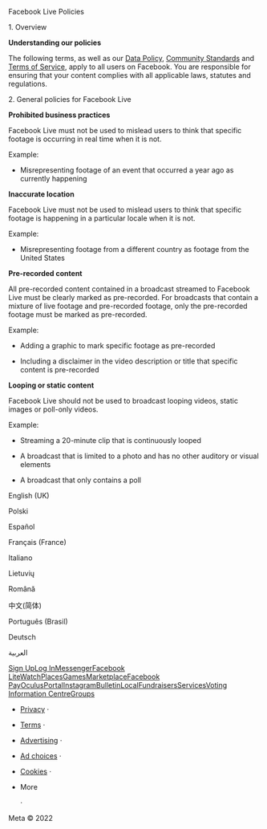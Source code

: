 Facebook Live Policies

1\. Overview

**Understanding our policies**

The following terms, as well as our [Data Policy](https://www.facebook.com/about/privacy/), [Community Standards](https://www.facebook.com/communitystandards/) and [Terms of Service](https://www.facebook.com/legal/terms), apply to all users on Facebook. You are responsible for ensuring that your content complies with all applicable laws, statutes and regulations.

2\. General policies for Facebook Live

**Prohibited business practices**

Facebook Live must not be used to mislead users to think that specific footage is occurring in real time when it is not.

Example:

*   Misrepresenting footage of an event that occurred a year ago as currently happening

**Inaccurate location**

Facebook Live must not be used to mislead users to think that specific footage is happening in a particular locale when it is not.

Example:

*   Misrepresenting footage from a different country as footage from the United States

**Pre-recorded content**

All pre-recorded content contained in a broadcast streamed to Facebook Live must be clearly marked as pre-recorded. For broadcasts that contain a mixture of live footage and pre-recorded footage, only the pre-recorded footage must be marked as pre-recorded.

Example:

*   Adding a graphic to mark specific footage as pre-recorded

*   Including a disclaimer in the video description or title that specific content is pre-recorded

**Looping or static content**

Facebook Live should not be used to broadcast looping videos, static images or poll-only videos.

Example:

*   Streaming a 20-minute clip that is continuously looped

*   A broadcast that is limited to a photo and has no other auditory or visual elements

*   A broadcast that only contains a poll

English (UK)

Polski

Español

Français (France)

Italiano

Lietuvių

Română

中文(简体)

Português (Brasil)

Deutsch

العربية

[Sign Up](https://www.facebook.com/reg/)[Log In](https://www.facebook.com/login/)[Messenger](https://l.facebook.com/l.php?u=https%3A%2F%2Fmessenger.com%2F&h=AT09m_Ab9b93np7IahHr13zq-btMSSarig9FxijGG2CnbudB4_hINTatWhhqmqp3QCLQq2hdIQEedHWvqdbNAZPPeEn-d8Yyl61Iv0xMOxeSOO0v0hqfa7rmj0PocmbZu5PG7LQef9FrjCeYHN1-dqeJVKAve8Wnth6DTA)[Facebook Lite](https://www.facebook.com/lite/)[Watch](https://en-gb.facebook.com/watch/)[Places](https://www.facebook.com/places/)[Games](https://www.facebook.com/games/)[Marketplace](https://www.facebook.com/marketplace/)[Facebook Pay](https://pay.facebook.com/)[Oculus](https://l.facebook.com/l.php?u=https%3A%2F%2Fwww.oculus.com%2F&h=AT09m_Ab9b93np7IahHr13zq-btMSSarig9FxijGG2CnbudB4_hINTatWhhqmqp3QCLQq2hdIQEedHWvqdbNAZPPeEn-d8Yyl61Iv0xMOxeSOO0v0hqfa7rmj0PocmbZu5PG7LQef9FrjCeYHN1-dqeJVKAve8Wnth6DTA)[Portal](https://portal.facebook.com/)[Instagram](https://l.facebook.com/l.php?u=https%3A%2F%2Fwww.instagram.com%2F&h=AT09m_Ab9b93np7IahHr13zq-btMSSarig9FxijGG2CnbudB4_hINTatWhhqmqp3QCLQq2hdIQEedHWvqdbNAZPPeEn-d8Yyl61Iv0xMOxeSOO0v0hqfa7rmj0PocmbZu5PG7LQef9FrjCeYHN1-dqeJVKAve8Wnth6DTA)[Bulletin](https://www.bulletin.com/)[Local](https://www.facebook.com/local/lists/245019872666104/)[Fundraisers](https://www.facebook.com/fundraisers/)[Services](https://www.facebook.com/biz/directory/)[Voting Information Centre](https://www.facebook.com/votinginformationcenter/?entry_point=c2l0ZQ%3D%3D)[Groups](https://www.facebook.com/groups/explore/)

*   [Privacy](https://en-gb.facebook.com/privacy/explanation/) ·
*   [Terms](https://en-gb.facebook.com/policies?ref=pf) ·
*   [Advertising](https://en-gb.facebook.com/business/) ·
*   [Ad choices](https://en-gb.facebook.com/help/568137493302217)   ·
*   [Cookies](https://en-gb.facebook.com/policies/cookies/) ·
*   More
    
     ·

Meta © 2022
